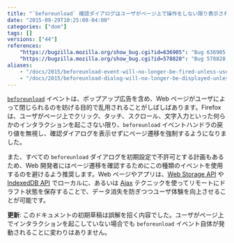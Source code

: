 ```yaml
---
title: "`beforeunload` 確認ダイアログはユーザがページ上で操作をしない限り表示されなくなりました"
date: "2015-09-29T10:25:00-04:00"
categories: ["dom"]
tags: []
versions: ["44"]
references:
    "https://bugzilla.mozilla.org/show_bug.cgi?id=636905": "Bug 636905 - Don't allow onbeforeunload dialog unless I have interacted with the page"
    "https://bugzilla.mozilla.org/show_bug.cgi?id=578828": "Bug 578828 - Default to not allowing onbeforeunload dialogs"
aliases:
    - "/docs/2015/beforeunload-event-will-no-longer-be-fired-unless-user-has-interacted-with-the-page/"
    - "/docs/2015/beforeunload-dialog-will-no-longer-be-displayed-unless-user-has-interacted-with-the-page/"
---
```

[`beforeunload`](https://developer.mozilla.org/ja/docs/Web/Events/beforeunload) イベントは、ポップアップ広告を含め、Web ページがユーザによって閉じられるのを妨げる目的で乱用されることがしばしばあります。Firefox は、ユーザがページ上でクリック、タッチ、スクロール、文字入力といった何らかのインタラクションを起こさない限り、`beforeunload` イベントハンドラの戻り値を無視し、確認ダイアログを表示せずにページ遷移を強制するようになりました。

また、すべての `beforeunload` ダイアログを初期設定で不許可とする計画もあるため、Web 開発者にはページ遷移を確認するためにこの種類のイベントを使用するのを避けるよう推奨します。Web ページやアプリは、[Web Storage API](https://developer.mozilla.org/ja/docs/Web/API/Web_Storage_API) や [IndexedDB API](https://developer.mozilla.org/ja/docs/Web/API/IndexedDB_API) でローカルに、あるいは [Ajax](https://developer.mozilla.org/ja/docs/Ajax) テクニックを使ってリモートにドラフト状態を保存することで、データ消失を防ぎつつユーザ体験を向上させることが可能です。

**更新**: このドキュメントの初期草稿は誤解を招く内容でした。ユーザがページ上でインタラクションを起こしていない場合でも `beforeunload` イベント自体が発動されることに変わりはありません。
